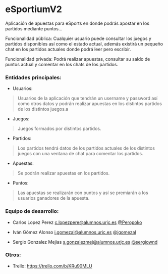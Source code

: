 # eSportiumV2

Aplicación de apuestas para eSports en donde podrás apostar en los partidos mediante puntos...

Funcionalidad pública: Cualquier usuario puede consultar los juegos y partidos disponibles así como el estado actual, además existirá un pequeño chat en los partidos actuales donde podrá leer pero escribir.

Funcionalidad privada: Podrá realizar apuestas, consultar su saldo de puntos actual y comentar en los chats de los partidos.

### Entidades principales:

* Usuarios:

> Usuarios de la aplicación que tendrán un username y password así como otros datos y podrán realizar apuestas en los distintos partidos de los distintos juegos.a

* Juegos:

> Juegos formados por distintos partidos.

* Partidos:

> Los partidos tendrá datos de los partidos actuales de los distintos juegos con una ventana de chat para comentar los partidos.

* Apuestas:

> Se podrán realizar apuestas en los partidos.

* Puntos:

> Las apuestas se realizarán con puntos y así se premiarán a los usuarios ganadores de la apuesta.

### Equipo de desarrollo:

* Carlos Lopez Perez c.lopezpere@alumnos.urjc.es [@Peropoko](https://github.com/Peropoko)

* Iván Gómez Alonso i.gomezal@alumnos.urjc.es [@igomezal](https://github.com/igomezal)

* Sergio Gonzalez Mejias s.gonzalezmej@alumnos.urjc.es [@sergiownd](https://github.com/sergiownd)

### Otros:

* Trello: https://trello.com/b/KRu90MLU
